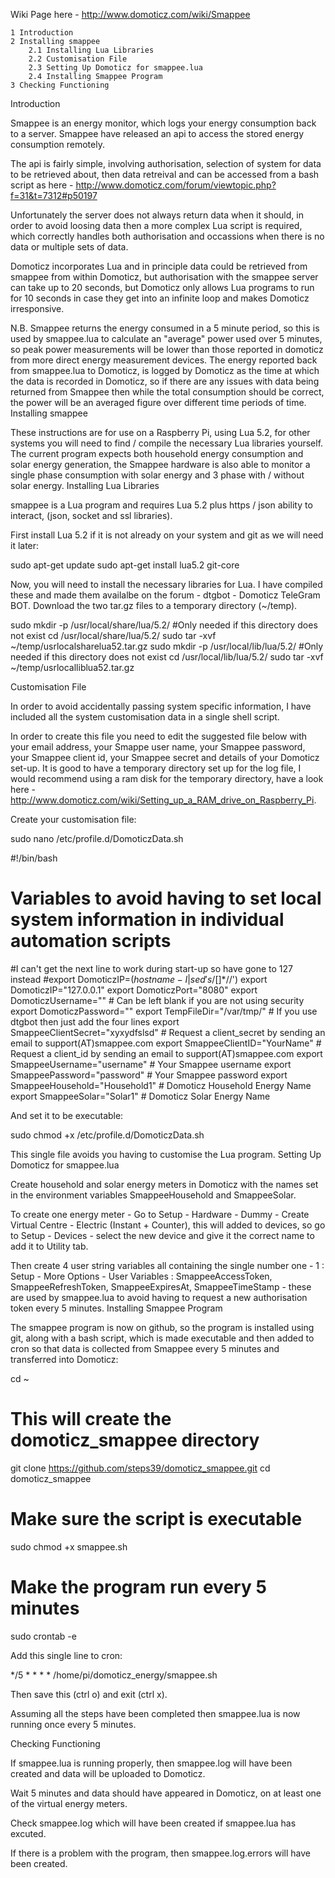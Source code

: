 Wiki Page here - http://www.domoticz.com/wiki/Smappee

    1 Introduction
    2 Installing smappee
        2.1 Installing Lua Libraries
        2.2 Customisation File
        2.3 Setting Up Domoticz for smappee.lua
        2.4 Installing Smappee Program
    3 Checking Functioning

Introduction

Smappee is an energy monitor, which logs your energy consumption back to a server. Smappee have released an api to access the stored energy consumption remotely.

The api is fairly simple, involving authorisation, selection of system for data to be retrieved about, then data retreival and can be accessed from a bash script as here - http://www.domoticz.com/forum/viewtopic.php?f=31&t=7312#p50197

Unfortunately the server does not always return data when it should, in order to avoid loosing data then a more complex Lua script is required, which correctly handles both authorisation and occassions when there is no data or multiple sets of data.

Domoticz incorporates Lua and in principle data could be retrieved from smappee from within Domoticz, but authorisation with the smappee server can take up to 20 seconds, but Domoticz only allows Lua programs to run for 10 seconds in case they get into an infinite loop and makes Domoticz irresponsive.

N.B. Smappee returns the energy consumed in a 5 minute period, so this is used by smappee.lua to calculate an "average" power used over 5 minutes, so peak power measurements will be lower than those reported in domoticz from more direct energy measurement devices. The energy reported back from smappee.lua to Domoticz, is logged by Domoticz as the time at which the data is recorded in Domoticz, so if there are any issues with data being returned from Smappee then while the total consumption should be correct, the power will be an averaged figure over different time periods of time.
Installing smappee

These instructions are for use on a Raspberry Pi, using Lua 5.2, for other systems you will need to find / compile the necessary Lua libraries yourself. The current program expects both household energy consumption and solar energy generation, the Smappee hardware is also able to monitor a single phase consumption with solar energy and 3 phase with / without solar energy.
Installing Lua Libraries

smappee is a Lua program and requires Lua 5.2 plus https / json ability to interact, (json, socket and ssl libraries).

First install Lua 5.2 if it is not already on your system and git as we will need it later:

sudo apt-get update
sudo apt-get install lua5.2 git-core

Now, you will need to install the necessary libraries for Lua. I have compiled these and made them availalbe on the forum - dtgbot - Domoticz TeleGram BOT. Download the two tar.gz files to a temporary directory (~/temp).

sudo mkdir -p /usr/local/share/lua/5.2/ #Only needed if this directory does not exist
cd /usr/local/share/lua/5.2/
sudo tar -xvf ~/temp/usrlocalsharelua52.tar.gz
sudo mkdir -p /usr/local/lib/lua/5.2/ #Only needed if this directory does not exist
cd /usr/local/lib/lua/5.2/
sudo tar -xvf ~/temp/usrlocalliblua52.tar.gz

Customisation File

In order to avoid accidentally passing system specific information, I have included all the system customisation data in a single shell script.

In order to create this file you need to edit the suggested file below with your email address, your Smappe user name, your Smappee password, your Smappee client id, your Smappee secret and details of your Domoticz set-up. It is good to have a temporary directory set up for the log file, I would recommend using a ram disk for the temporary directory, have a look here - http://www.domoticz.com/wiki/Setting_up_a_RAM_drive_on_Raspberry_Pi.

Create your customisation file:

 sudo nano /etc/profile.d/DomoticzData.sh

 #!/bin/bash
 
 # Variables to avoid having to set local system information in individual automation scripts
 
 #I can't get the next line to work during start-up so have gone to 127 instead
 #export DomoticzIP=$(hostname -I|sed 's/[ ]*$//')
 export DomoticzIP="127.0.0.1"
 export DomoticzPort="8080"
 export DomoticzUsername=""                # Can be left blank if you are not using security 
 export DomoticzPassword=""
 export TempFileDir="/var/tmp/"            # If you use dtgbot then just add the four lines
 export SmappeeClientSecret="xyxydfslsd"   # Request a client_secret by sending an email to support(AT)smappee.com
 export SmappeeClientID="YourName"         # Request a client_id by sending an email to support(AT)smappee.com
 export SmappeeUsername="username"         # Your Smappee username
 export SmappeePassword="password"         # Your Smappee password
 export SmappeeHousehold="Household1"      # Domoticz Household Energy Name
 export SmappeeSolar="Solar1"              # Domoticz Solar Energy Name

And set it to be executable:

 sudo chmod +x /etc/profile.d/DomoticzData.sh

This single file avoids you having to customise the Lua program.
Setting Up Domoticz for smappee.lua

Create household and solar energy meters in Domoticz with the names set in the environment variables SmappeeHousehold and SmappeeSolar.

To create one energy meter - Go to Setup - Hardware - Dummy - Create Virtual Centre - Electric (Instant + Counter), this will added to devices, so go to Setup - Devices - select the new device and give it the correct name to add it to Utility tab.

Then create 4 user string variables all containing the single number one - 1 : Setup - More Options - User Variables : SmappeeAccessToken, SmappeeRefreshToken, SmappeeExpiresAt, SmappeeTimeStamp - these are used by smappee.lua to avoid having to request a new authorisation token every 5 minutes.
Installing Smappee Program

The smappee program is now on github, so the program is installed using git, along with a bash script, which is made executable and then added to cron so that data is collected from Smappee every 5 minutes and transferred into Domoticz:

 cd ~
 # This will create the domoticz_smappee directory
 git clone https://github.com/steps39/domoticz_smappee.git
 cd domoticz_smappee
 # Make sure the script is executable
 sudo chmod +x smappee.sh
 # Make the program run every 5 minutes
 sudo crontab -e

Add this single line to cron:

*/5  * * * * /home/pi/domoticz_energy/smappee.sh

Then save this (ctrl o) and exit (ctrl x).

Assuming all the steps have been completed then smappee.lua is now running once every 5 minutes.

Checking Functioning

If smappee.lua is running properly, then smappee.log will have been created and data will be uploaded to Domoticz.

Wait 5 minutes and data should have appeared in Domoticz, on at least one of the virtual energy meters.

Check smappee.log which will have been created if smappee.lua has excuted.

If there is a problem with the program, then smappee.log.errors will have been created. 